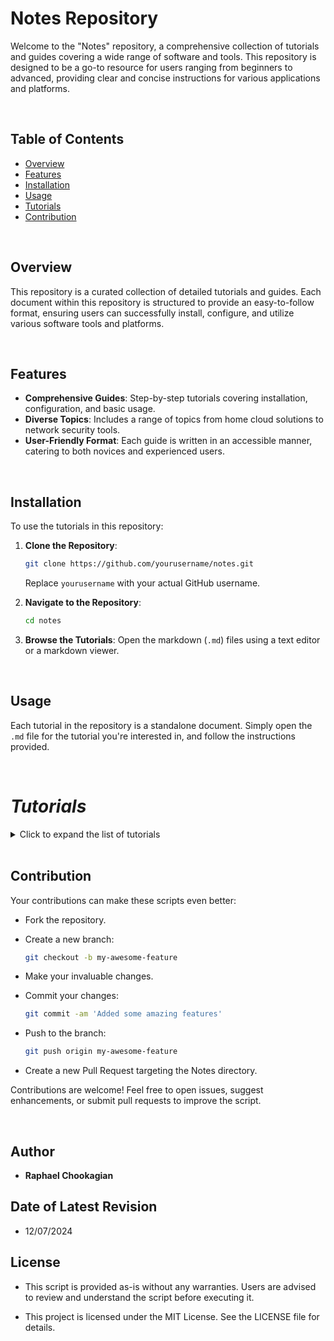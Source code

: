 # Notes Repository

Welcome to the "Notes" repository, a comprehensive collection of tutorials and guides covering a wide range of software and tools. This repository is designed to be a go-to resource for users ranging from beginners to advanced, providing clear and concise instructions for various applications and platforms.

<br>

## Table of Contents

- [Overview](#overview)
- [Features](#features)
- [Installation](#installation)
- [Usage](#usage)
- [Tutorials](#tutorials)
- [Contribution](#contribution)

<br>

## Overview

This repository is a curated collection of detailed tutorials and guides. Each document within this repository is structured to provide an easy-to-follow format, ensuring users can successfully install, configure, and utilize various software tools and platforms.

<br>

## Features

- **Comprehensive Guides**: Step-by-step tutorials covering installation, configuration, and basic usage.
- **Diverse Topics**: Includes a range of topics from home cloud solutions to network security tools.
- **User-Friendly Format**: Each guide is written in an accessible manner, catering to both novices and experienced users.

<br>

## Installation

To use the tutorials in this repository:

1. **Clone the Repository**:

   ```bash
   git clone https://github.com/yourusername/notes.git
   ```

   Replace `yourusername` with your actual GitHub username.

2. **Navigate to the Repository**:

   ```bash
   cd notes
   ```

3. **Browse the Tutorials**:
   Open the markdown (`.md`) files using a text editor or a markdown viewer.

<br>

## Usage

Each tutorial in the repository is a standalone document. Simply open the `.md` file for the tutorial you're interested in, and follow the instructions provided.

<br>

# ***Tutorials***

<details>

<summary>Click to expand the list of tutorials</summary>

<br>

## Development and Programming

### Programming Languages

- [CSS Tutorial](./Tutorials/CSS.md): Learn the basics and advanced features of CSS for web design.
- [HTML Tutorial](./Tutorials/HTML.md): Dive into HTML fundamentals for building web pages.
- [Python Programming Tutorial](./Tutorials/Python.md): Dive into Python programming for various applications.
- [Powershell Tutorial](./Tutorials/Powershell.md): Learn to manage Windows systems effectively with PowerShell.
- [Regex Tutorial](./Tutorials/Regex.md): A comprehensive guide to understanding and using regular expressions.
- [Vim Tutorial](./Tutorials/Vim.md): Master text editing with Vim for efficient coding.

### APIs and Automation

- [API Development Tutorial](./Tutorials/APIs.md): Learn the basics of creating and managing APIs.
- [Automation Tutorial](./Tutorials/Automation.md): Dive into automation techniques for IT and software development.

### Version Control

- [Git Tutorial](./Tutorials/Git.md): A comprehensive guide to version control with Git.
- [GitHub Tutorial](./Tutorials/Github.md): Learn to manage projects and collaborate using GitHub.
- [GitHub Authentication Tutorial](./Tutorials/Github_Auth.md): A detailed guide to managing GitHub authentication with SSH keys and tokens.
- [SSH Key Generation Tutorial](./Tutorials/SSH_KeyGen.md): A guide to generating SSH keys and integrating with GitHub.

<br>

## Containers and Virtualization

### Containers

- [Docker Tutorial](./Tutorials/Docker.md): Get started with Docker containers for application deployment.
- [Docker Installation Tutorial](./Tutorials/Docker_Install.md): Learn how to install Docker on different platforms.
- [Docker Backup Tutorial](./Tutorials/Docker_Backup.md): Learn to back up Docker containers and configurations.
- [Docker Restore Tutorial](./Tutorials/Docker_Restore.md): Guide to restoring Docker images, volumes, and configurations.
- [Dokube Tutorial](./Tutorials/Dokube.md): Explore containerization with Docker and Kubernetes.
- [Kubernetes Tutorial](./Tutorials/Kubernetes.md): An introduction to managing containerized applications with Kubernetes.

### Virtualization

- [Proxmox Tutorial](./Tutorials/Proxmox.md): Set up and manage virtualization environments with Proxmox.
- [VirtualBox Tutorial](./Tutorials/VirtualBox.md): Learn how to use VirtualBox for virtual machine management.
- [VirtualBox Troubleshooting Guide](./Tutorials/VirtualBox_Troubleshooting.md): Solve common issues encountered in VirtualBox environments.

<br>

## Networking and Security

### Networking

- [Networks Tutorial](./Tutorials/Networks.md): Understand key networking concepts and practices.
- [Wireshark Tutorial](./Tutorials/Wireshark.md): Master network protocol analysis using Wireshark.
- [RDP Tutorial](./Tutorials/RDP.md): Learn how to configure and use Remote Desktop Protocol for Linux systems.

### Security Tools

- [Aircrack-ng Tutorial](./Tutorials/Aircrack-ng.md): Use Aircrack-ng for Wi-Fi security testing and assessment.
- [Burpsuite Tutorial](./Tutorials/Burpsuite.md): Learn to test web application security with Burpsuite.
- [Metasploit Tutorial](./Tutorials/Metasploit.md): Explore the capabilities of the Metasploit framework for penetration testing.
- [Nmap Tutorial](./Tutorials/Nmap.md): Learn how to discover networks and audit security using Nmap.
- [Security Tools Tutorial](./Tutorials/Sec_Tools.md): A guide to essential cybersecurity tools and best practices.

<br>

## Database and File Management

### Databases

- [MySQL Tutorial](./Tutorials/MySQL.md): Learn to manage relational databases with MySQL.
- [NoSQL Tutorial](./Tutorials/NoSQL.md): Dive into the world of NoSQL databases and their applications.
- [PostgreSQL Tutorial](./Tutorials/PostgreSQL.md): Dive into advanced database management with PostgreSQL.

### File Management

- [Disk Image Backup Tutorial](./Tutorials/Disk_Image_Backup.md): Guide to creating and restoring disk images for backup.
- [ZIP & Compression Files Tutorial](./Tutorials/Zipfiles.md): Learn to manage compressed files in various formats.
- [SambaShare Tutorial](./Tutorials/SambaShare.md): Set up shared directories using Samba on Linux systems.

<br>

## System Administration

- [System Administration Tutorial](./Tutorials/SysAd.md): Essential skills and practices for managing systems effectively.
- [Ansible Tutorial](./Tutorials/Ansible.md): Learn how to automate IT tasks using Ansible.
- [Puppet Tutorial](./Tutorials/Puppet.md): Understand configuration management with Puppet.
- [Terraform Tutorial](./Tutorials/Terraform.md): Manage infrastructure as code with Terraform.
- [Clonezilla Tutorial](./Tutorials/Clonezilla.md): Learn to clone and back up disks using Clonezilla.

<br>

## Resources and Utilities

- [Markdown Tutorial](./Tutorials/Markdown.md): A guide to writing documentation using Markdown.
- [Portainer Tutorial](./Tutorials/Portainer.md): Manage Docker environments easily with Portainer.
- [Formatting Tutorial](./Tutorials/Formatting.md): Learn to format drives with different file systems.
- [RPi Backup Image Tutorial](./Tutorials/RPi_Backup_img.md): Guide to backing up Raspberry Pi SD cards.
- [Grafana Tutorial](./Tutorials/Grafana.md): Set up Grafana for data visualization and monitoring.

<br>


### Others

- More tutorials will be added periodically.

<br>

<!-- Add additional tutorial entries in the same format as above -->

</details>


<br>

## **Contribution**

Your contributions can make these scripts even better:

- Fork the repository.

- Create a new branch:

  ```bash
  git checkout -b my-awesome-feature
  ```

- Make your invaluable changes.

- Commit your changes:

  ```bash
  git commit -am 'Added some amazing features'
  ```

- Push to the branch:

  ```bash
  git push origin my-awesome-feature
  ```

- Create a new Pull Request targeting the Notes directory.

Contributions are welcome! Feel free to open issues, suggest enhancements, or submit pull requests to improve the script.

<br>

## **Author**

- **Raphael Chookagian**

## **Date of Latest Revision**

- 12/07/2024

## **License**

- This script is provided as-is without any warranties. Users are advised to review and understand the script before executing it.

- This project is licensed under the MIT License. See the LICENSE file for details.

